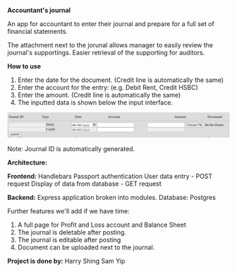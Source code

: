 **Accountant's journal**

An app for accountant to enter their journal and prepare for a full set of financial statements.

The attachment next to the jorunal allows manager to easily review the journal's supportings.  Easier retrieval of the supporting for auditors.


**How to use**
1) Enter the date for the document.   (Credit line is automatically the same)
2) Enter the account for the entry: (e.g. Debit Rent, Credit HSBC)
3) Enter the amount.  (Credit line is automatically the same)
4) The inputted data is shown below the input interface.

<img src="Readme_input.png" alt="Alt text" title="Input interface">

Note: 
Journal ID is automatically generated.




**Architecture:** 

**Frontend:** 
Handlebars
Passport authentication
User data entry - POST request
Display of data from database - GET request

**Backend:**
Express application broken into modules.
Database: Postgres



Further features we'll add if we have time:
1) A full page for Profit and Loss account and Balance Sheet
2) The journal is deletable after posting.
3) The journal is editable after posting
4) Document can be uploaded next to the journal.



**Project is done by:**
Harry Shing
Sam Yip

